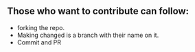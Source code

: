## Those who want to contribute can follow:
* forking the repo.
* Making changed is a branch with their name on it.
* Commit and PR